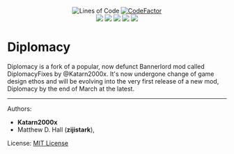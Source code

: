 <p align="center">
	<img src="https://tokei.rs/b1/github/DiplomacyTeam/Bannerlord.Diplomacy?category=code" alt="Lines of Code"/>
	<a href="https://www.codefactor.io/repository/github/diplomacyteam/bannerlord.diplomacy"><img src="https://www.codefactor.io/repository/github/diplomacyteam/bannerlord.diplomacy/badge" alt="CodeFactor"/></a>
	</br>
	<a href="https://www.nexusmods.com/mountandblade2bannerlord/mods/832" alt="NexusMods Bannerlord.Diplomacy">
	<img src="https://img.shields.io/badge/NexusMods-Bannerlord.Diplomacy-yellow.svg" /></a>
	<a href="https://www.nexusmods.com/mountandblade2bannerlord/mods/832" alt="NexusMods Bannerlord.Diplomacy">
	<img src="https://img.shields.io/endpoint?url=https%3A%2F%2Fnexusmods-version-pzk4e0ejol6j.runkit.sh%3FgameId%3Dmountandblade2bannerlord%26modId%3D832" /></a>
	<a href="https://www.nexusmods.com/mountandblade2bannerlord/mods/832" alt="NexusMods Bannerlord.Diplomacy">
	<img src="https://img.shields.io/endpoint?url=https%3A%2F%2Fnexusmods-downloads-ayuqql60xfxb.runkit.sh%2F%3Ftype%3Dunique%26gameId%3D3174%26modId%3D832" /></a>
	<a href="https://www.nexusmods.com/mountandblade2bannerlord/mods/832" alt="NexusMods Bannerlord.Diplomacy">
	<img src="https://img.shields.io/endpoint?url=https%3A%2F%2Fnexusmods-downloads-ayuqql60xfxb.runkit.sh%2F%3Ftype%3Dtotal%26gameId%3D3174%26modId%3D832" /></a>
	<a href="https://www.nexusmods.com/mountandblade2bannerlord/mods/832" alt="NexusMods Bannerlord.Diplomacy">
	<img src="https://img.shields.io/endpoint?url=https%3A%2F%2Fnexusmods-downloads-ayuqql60xfxb.runkit.sh%2F%3Ftype%3Dviews%26gameId%3D3174%26modId%3D832" /></a>
</p>

# Diplomacy

Diplomacy is a fork of a popular, now defunct Bannerlord mod called DiplomacyFixes by @Katarn2000x. It's now undergone change of game design ethos and will be evolving into the very first release of a new mod, Diplomacy by the end of March at the latest.

---

Authors:

- **Katarn2000x**
- Matthew D. Hall (**zijistark**), 

License: [MIT License](LICENSE)

